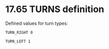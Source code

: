 # 17.65 TURNS definition

Defined values for turn types:

```
TURN_RIGHT 0
```

```
TURN_LEFT 1
```



